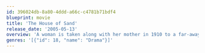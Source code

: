 ```yaml
---
id: 396024db-8a80-4ddd-a66c-c4781b71bdf4
blueprint: movie
title: 'The House of Sand'
release_date: '2005-05-13'
overview: 'A woman is taken along with her mother in 1910 to a far-away desert by her husband, and after his passing, is forced to spend the next 59 years of her life hopelessly trying to escape it.'
genres: '[{"id": 18, "name": "Drama"}]'
---
```


